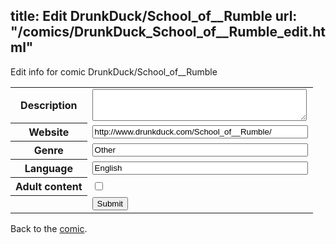 title: Edit DrunkDuck/School_of__Rumble
url: "/comics/DrunkDuck_School_of__Rumble_edit.html"
---
Edit info for comic DrunkDuck/School_of__Rumble

<form name="comic" action="http://gaepostmail.appspot.com/comic/" method="post">
<table class="comicinfo">
<tr>
<th>Description</th><td><textarea name="description" cols="40" rows="3"></textarea></td>
</tr>
<tr>
<th>Website</th><td><input type="text" name="url" value="http://www.drunkduck.com/School_of__Rumble/" size="40"/></td>
</tr>
<tr>
<th>Genre</th><td><input type="text" name="genre" value="Other" size="40"/></td>
</tr>
<tr>
<th>Language</th><td><input type="text" name="language" value="English" size="40"/></td>
</tr>
<tr>
<th>Adult content</th><td><input type="checkbox" name="adult" value="adult" /></td>
</tr>
<tr>
<th></th><td>
<input type="hidden" name="comic" value="DrunkDuck_School_of__Rumble" />
<input type="submit" name="submit" value="Submit" />
</td>
</tr>
</table>
</form>

Back to the [comic](DrunkDuck_School_of__Rumble.html).
